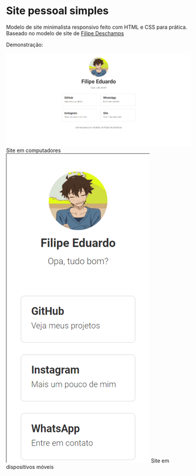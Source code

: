 # Site pessoal simples

Modelo de site minimalista responsivo feito com HTML e CSS para prática. Baseado no modelo de site de <a href="https://filipedeschamps.com.br/">Filipe Deschamps<a/>

Demonstração:

<img src="site-pc.png" alt="Site em computadores">
Site em computadores

<img src="site-mobile.png" alt="Site em Dispositivos móveis">
Site em dispositivos móveis
